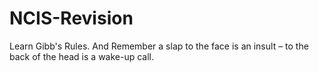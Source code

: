 # NCIS-Revision
Learn Gibb's Rules. And Remember a slap to the face is an insult – to the back of the head is a wake-up call.
